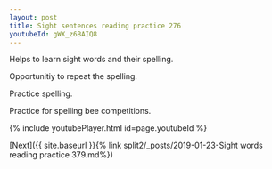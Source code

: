 ```yaml
---
layout: post
title: Sight sentences reading practice 276
youtubeId: gWX_z6BAIQ8
---
```

 
 
Helps to learn sight words and their spelling.

Opportunitiy to repeat the spelling. 

Practice spelling. 
 
Practice for spelling bee competitions. 
 
{% include youtubePlayer.html id=page.youtubeId %}
 
 

[Next]({{ site.baseurl }}{% link  split2/_posts/2019-01-23-Sight words reading practice 379.md%})
 
